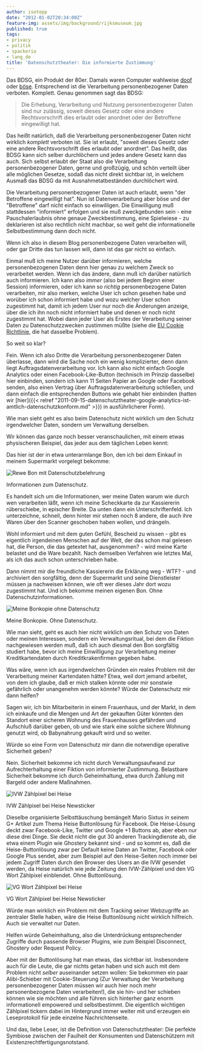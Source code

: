 ```yaml
---
author: isotopp
date: "2012-01-02T20:34:00Z"
feature-img: assets/img/background/rijksmuseum.jpg
published: true
tags:
- privacy
- politik
- spackeria
- lang_de
title: 'Datenschutztheater: Die informierte Zustimmung'
---
```

Das BDSG, ein Produkt der 80er.  Damals waren
Computer wahlweise
[doof](http://www.youtube.com/watch?v=51v47NC6Et4) oder
[böse](http://www.youtube.com/watch?v=xDxS_S5EIqU). Entsprechend
ist die Verarbeitung personenbezogener Daten verboten.  Komplett.  Genau
genommen sagt das BDSG: 

> Die Erhebung, Verarbeitung und Nutzung personenbezogener Daten sind nur
> zulässig, soweit dieses Gesetz oder eine andere Rechtsvorschrift dies
> erlaubt oder anordnet oder der Betroffene eingewilligt hat.

Das heißt natürlich, daß die Verarbeitung personenbezogener Daten nicht
wirklich _komplett_ verboten ist.  Sie ist erlaubt, "soweit dieses Gesetz
oder eine andere Rechtsvorschrift dies erlaubt oder anordnet".  Das heißt,
das BDSG kann sich selber durchlöchern und jedes andere Gesetz kann das
auch.  Sich selbst erlaubt der Staat also die Verarbeitung personenbezogener
Daten, gerne und großzügig, und schön verteilt über alle möglichen Gesetze,
sodaß das nicht direkt sichtbar ist, in welchem Ausmaß das BDSG da mit
Ausnahmetatbeständen durchlöchert wird.

Die Verarbeitung personenbezogener Daten ist auch erlaubt, wenn "der
Betroffene eingewilligt hat".  Nun ist Datenverarbeitung aber böse und der
"Betroffene" darf nicht einfach so einwilligen.  Die Einwilligung muß
stattdessen "informiert" erfolgen und sie muß zweckgebunden sein - eine
Pauschalerlaubnis ohne genaue Zweckbestimmung, eine Spielwiese - 
zu deklarieren ist also rechtlich nicht machbar, so weit geht die
informationelle Selbstbestimmung dann doch nicht.

Wenn ich also in diesem Blog personenbezogene Daten verarbeiten will, oder
gar Dritte das tun lassen will, dann ist das gar nicht so einfach.

Einmal muß ich meine Nutzer darüber informieren, welche personenbezogenen
Daten denn hier genau zu welchem Zweck so verarbeitet werden.  Wenn ich das
ändere, dann muß ich darüber natürlich auch informieren.  Ich kann also
_immer_ (also bei jedem Beginn einer Session) informieren, oder ich kann so
_richtig_ personenbezogene Daten verarbeiten, mir also merken, welche User
ich schon gesehen habe und worüber ich schon informiert habe und wozu
welcher User schon zugestimmt hat, damit ich jedem User nur noch die
Änderungen anzeige, über die ich ihn noch nicht informiert habe und denen er
noch nicht zugestimmt hat.  Wobei dann jeder User als Erstes der
Verarbeitung seiner Daten zu Datenschutzzwecken zustimmen müßte (siehe die
[EU Cookie Richtlinie](http://www.shopbetreiber-blog.de/2011/06/07/eu-cookie-richtlinie-was-bedeutet-der-fristablauf/), 
die hat dasselbe Problem).

So weit so klar?

Fein.  Wenn ich also Dritte die Verarbeitung personenbezogener Daten
überlasse, dann wird die Sache noch ein wenig komplizierter, denn dann liegt
Auftragsdatenverarbeitung vor.  Ich kann also nicht einfach Google Analytics
oder einen Facebook-Like-Button (technisch im Prinzip dasselbe) hier
einbinden, sondern ich kann 11 Seiten Papier an Google oder Facebook senden,
also einen Vertrag über Auftragsdatenverarbeitung schließen, und dann
einfach die entsprechenden Buttons wie gehabt hier einbinden (hatten wir 
[hier]({{< relref "2011-09-15-datenschutztheater-google-analytics-ist-amtlich-datenschutzkonform.md" >}})
in ausführlicherer Form).

Wie man sieht geht es also beim Datenschutz nicht wirklich um den Schutz
irgendwelcher Daten, sondern um Verwaltung derselben.

Wir können das ganze noch besser veranschaulichen, mit einem etwas
physischeren Beispiel, das jeder aus dem täglichen Leben kennt:

Das hier ist der in etwa unterarmlange Bon, den ich bei dem Einkauf in
meinem Supermarkt vorgelegt bekomme:

![Rewe Bon mit Datenschutzbelehrung](/uploads/rewe_datenschutzbelehrung.jpg)

Informationen zum Datenschutz.

Es handelt sich um die Informationen, wer meine Daten warum wie durch wen
verarbeiten läßt, wenn ich meine Scheckkarte da zur Kassiererin
rüberschiebe, in epischer Breite.  Da unten dann ein Unterschriftenfeld. 
Ich unterzeichne, schnell, denn hinter mir stehen noch 8 andere, die auch
ihre Waren über den Scanner geschoben haben wollen, und drängeln.

Wohl informiert und mit dem guten Gefühl, Bescheid zu wissen - gibt es
eigentlich irgendeinen Menschen auf der Welt, der das schon mal gelesen hat,
die Person, die das getextet hat, ausgenommen?  - wird meine Karte belastet
und die Ware bezahlt.  Nach demselben Verfahren wie letztes Mal, als ich das
auch schon unterschrieben habe.

Dann nimmt mir die freundliche Kassiererin die Erklärung weg - WTF?  - und
archiviert den sorgfältig, denn der Supermarkt und seine Dienstleister
müssen ja nachweisen können, wie oft wer dieses Jahr dort wozu zugestimmt
hat.  Und ich bekomme meinen eigenen Bon.  Ohne Datenschutzinformationen.

![Meine Bonkopie ohne Datenschutz](/uploads/rewe_bonkopie.jpg)

Meine Bonkopie.  Ohne Datenschutz.

Wie man sieht, geht es auch hier nicht wirklich um den Schutz von Daten oder
meinen Interessen, sondern ein Verwaltungsritual, bei dem die Fiktion
nachgewiesen werden muß, daß ich auch diesmal den Bon sorgfältig studiert
habe, bevor ich meine Einwilligung zur Verarbeitung meiner Kreditkartendaten
durch Kreditkrakenfirmen gegeben habe.

Was wäre, wenn ich aus irgendwelchen Gründen ein reales Problem mit der
Verarbeitung meiner Kartendaten hätte?  Etwa, weil dort jemand arbeitet, von
dem ich glaube, daß er mich stalken könnte oder mir sonstwie gefährlich oder
unangenehm werden könnte?  Würde der Datenschutz mir dann helfen?

Sagen wir, ich bin Mitarbeiterin in einem Frauenhaus, und der Markt, in dem
ich einkaufe und die Mengen und Art der gekauften Güter könnten den Standort
einer sicheren Wohnung des Frauenhauses gefährden und Aufschluß darüber
geben, ob und wie stark eine solche sichere Wohnung genutzt wird, ob
Babynahrung gekauft wird und so weiter.

Würde so eine Form von Datenschutz mir dann die notwendige operative
Sicherheit geben?

Nein.  Sicherheit bekomme ich nicht durch Verwaltungsaufwand zur
Aufrechterhaltung einer Fiktion von informierter Zustimmung.  Belastbare
Sicherheit bekomme ich durch Geheimhaltung, etwa durch Zahlung mit Bargeld
oder andere Maßnahmen.

![IVW Zählpixel bei Heise](/uploads/heise-ivw.png)

IVW Zählpixel bei Heise Newsticker

Dieselbe organisierte Selbsttäuschung bemängelt Mario Sixtus in seinem G+
Artikel zum Thema Heise Buttonlösung für Facebook.  Die Heise-Lösung deckt
zwar Facebook-Like, Twitter und Google +1 Buttons ab, aber eben nur diese
drei Dinge.  Sie deckt nicht die gut 30 anderen Trackingdienste ab, die etwa
einem Plugin wie Ghostery bekannt sind - und so kommt es, daß die
Heise-Buttonlösung zwar per Default keine Daten an Twitter, Facebook oder
Google Plus sendet, aber zum Beispiel auf den Heise-Seiten noch immer bei
jedem Zugriff Daten durch den Browser des Users an die IVW gesendet werden,
da Heise natürlich wie jede Zeitung den IVW-Zählpixel und den VG Wort
Zählpixel einblendet.  Ohne Buttonlösung.

![VG Wort Zählpixel bei Heise](/uploads/heise-vgwort.png)

VG Wort Zählpixel bei Heise Newsticker

Würde man wirklich ein Problem mit dem Tracking seiner Webzugriffe an
zentraler Stelle haben, wäre die Heise Buttonlösung nicht wirklich
hilfreich.  Auch sie verwaltet nur Daten.

Helfen würde Geheimhaltung, also die Unterdrückung entsprechender Zugriffe
durch passende Browser Plugins, wie zum Beispiel Disconnect, Ghostery oder
Request Policy.

Aber mit der Buttonlösung hat man etwas, das sichtbar ist.  Insbesondere
auch für die Leute, die gar nichts getan haben und sich auch mit dem Problem
nicht _selber_ auseinander setzen wollen: Sie bekommen ein paar
Alibi-Schieber mit Cookie-Steuerung (Zur Verwaltung der Verarbeitung
personenbezogener Daten müssen wir auch hier noch mehr personenbezogene
Daten verarbeiten!), die sie hin- und her schieben können wie sie möchten
und alle führen sich hinterher ganz enorm informationell empowered und
selbstbestimmt.  Die eigentlich wichtigen Zählpixel tickern dabei im
Hintergrund immer weiter mit und erzeugen ein Leseprotokoll für jede
einzelne Nachrichtenseite.

Und das, liebe Leser, ist die Definition von Datenschutztheater: Die
perfekte Symbiose zwischen der Faulheit der Konsumenten und Datenschützern
mit Existenzrechtfertigungsnotstand.
